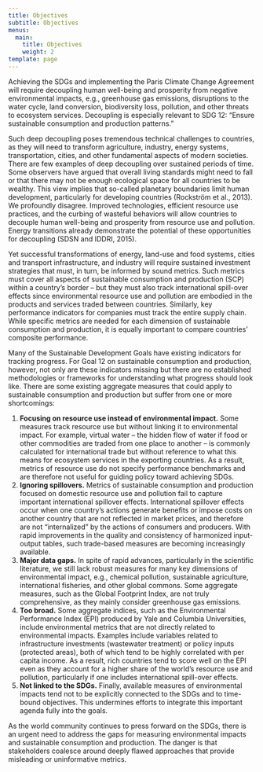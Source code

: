 ```yaml
---
title: Objectives
subtitle: Objectives
menus:
  main:
    title: Objectives
    weight: 2
template: page
---
```

Achieving the SDGs and implementing the Paris Climate Change Agreement will require decoupling human well-being and prosperity from negative environmental impacts, e.g., greenhouse gas emissions, disruptions to the water cycle, land conversion, biodiversity loss, pollution, and other threats to ecosystem services. Decoupling is especially relevant to SDG 12: “Ensure sustainable consumption and production patterns.” 

Such deep decoupling poses tremendous technical challenges to countries, as they will need to transform agriculture, industry, energy systems, transportation, cities, and other fundamental aspects of modern societies. There are few examples of deep decoupling over sustained periods of time. Some observers have argued that overall living standards might need to fall or that there may not be enough ecological space for all countries to be wealthy. This view implies that so-called planetary boundaries limit human development, particularly for developing countries (Rockström et al., 2013). We profoundly disagree. Improved technologies, efficient resource use practices, and the curbing of wasteful behaviors will allow countries to decouple human well-being and prosperity from resource use and pollution. Energy transitions already demonstrate the potential of these opportunities for decoupling (SDSN and IDDRI, 2015). 

Yet successful transformations of energy, land-use and food systems, cities and transport infrastructure, and industry will require sustained investment strategies that must, in turn, be informed by sound metrics. Such metrics must cover all aspects of sustainable consumption and production (SCP) within a country’s border – but they must also track international spill-over effects since environmental resource use and pollution are embodied in the products and services traded between countries. Similarly, key performance indicators for companies must track the entire supply chain. While specific metrics are needed for each dimension of sustainable consumption and production, it is equally important to compare countries’ composite performance.

Many of the Sustainable Development Goals have existing indicators for tracking progress. For Goal 12 on sustainable consumption and production, however, not only are these indicators missing but there are no established methodologies or frameworks for understanding what progress should look like. There are some existing aggregate measures that could apply to sustainable consumption and production but suffer from one or more shortcomings:

1. **Focusing on resource use instead of environmental impact.** Some measures track resource use but without linking it to environmental impact. For example, virtual water – the hidden flow of water if food or other commodities are traded from one place to another – is commonly calculated for international trade but without reference to what this means for ecosystem services in the exporting countries. As a result, metrics of resource use do not specify performance benchmarks and are therefore not useful for guiding policy toward achieving SDGs. 
2. **Ignoring spillovers.** Metrics of sustainable consumption and production focused on domestic resource use and pollution fail to capture important international spillover effects. International spillover effects occur when one country’s actions generate benefits or impose costs on another country that are not reflected in market prices, and therefore are not “internalized” by the actions of consumers and producers. With rapid improvements in the quality and consistency of harmonized input-output tables, such trade-based measures are becoming increasingly available.  
3. **Major data gaps.** In spite of rapid advances, particularly in the scientific literature, we still lack robust measures for many key dimensions of environmental impact, e.g., chemical pollution, sustainable agriculture, international fisheries, and other global commons. Some aggregate measures, such as the Global Footprint Index, are not truly comprehensive, as they mainly consider greenhouse gas emissions.
4. **Too broad.** Some aggregate indices, such as the Environmental Performance Index (EPI) produced by Yale and Columbia Universities, include environmental metrics that are not directly related to environmental impacts. Examples include variables related to infrastructure investments (wastewater treatment) or policy inputs (protected areas), both of which tend to be highly correlated with per capita income. As a result, rich countries tend to score well on the EPI even as they account for a higher share of the world’s resource use and pollution, particularly if one includes international spill-over effects.  
5. **Not linked to the SDGs.** Finally, available measures of environmental impacts tend not to be explicitly connected to the SDGs and to time-bound objectives. This undermines efforts to integrate this important agenda fully into the goals. 

As the world community continues to press forward on the SDGs, there is an urgent need to address the gaps for measuring environmental impacts and sustainable consumption and production. The danger is that stakeholders coalesce around deeply flawed approaches that provide misleading or uninformative metrics.
